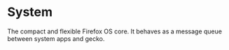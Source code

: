 # System
The compact and flexible Firefox OS core. It behaves as a message queue between system apps and gecko.
